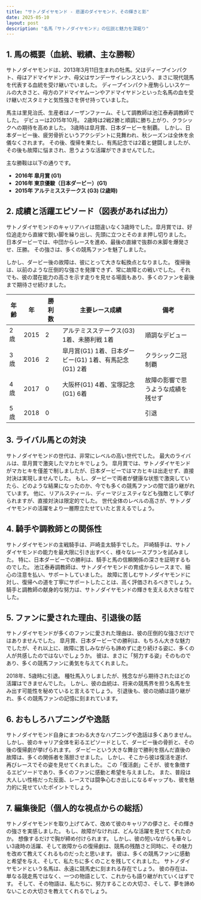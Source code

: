 ```yaml
---
title: "サトノダイヤモンド - 悲運のダイヤモンド、その輝きと影"
date: 2025-05-10
layout: post
description: "名馬『サトノダイヤモンド』の伝説と魅力を深堀り"
---
```


## 1. 馬の概要（血統、戦績、主な勝鞍）

サトノダイヤモンドは、2013年3月11日生まれの牡馬。父はディープインパクト、母はアドマイヤドンナ、母父はサンデーサイレンスという、まさに現代競馬を代表する血統を受け継いでいました。  ディープインパクト産駒らしいスケールの大きさと、母方のアドマイヤムーンやアドマイヤドンといった名馬の血を受け継いだスタミナと気性強さを併せ持っていました。

馬主は里見治氏、生産者はノーザンファーム、そして調教師は池江泰寿調教師でした。  デビューは2015年10月。  2歳時は2戦2勝と順調に勝ち上がり、クラシックへの期待を高めました。  3歳時は皐月賞、日本ダービーを制覇。  しかし、日本ダービー後、疲労骨折というアクシデントに見舞われ、秋シーズンは全休を余儀なくされます。  その後、復帰を果たし、有馬記念では2着と健闘しましたが、その後も故障に悩まされ、思うような活躍ができませんでした。

主な勝鞍は以下の通りです。

* **2016年 皐月賞 (G1)**
* **2016年 東京優駿（日本ダービー）(G1)**
* **2015年 アルテミスステークス (G3) (2歳時)**


## 2. 成績と活躍エピソード（図表があれば出力）

サトノダイヤモンドのキャリアハイは間違いなく3歳時でした。皐月賞では、好位追走から直線で鋭い脚を繰り出し、先頭に立つとそのまま押し切りました。  日本ダービーでは、中団からレースを進め、最後の直線で抜群の末脚を爆発させ、圧勝。  その強さは、多くの競馬ファンを魅了しました。

しかし、ダービー後の故障は、彼にとって大きな転換点となりました。  復帰後は、以前のような圧倒的な強さを発揮できず、常に故障との戦いでした。  それでも、彼の潜在能力の高さを示す走りを見せる場面もあり、多くのファンを最後まで期待させ続けました。

| 年齢 | 年 | 勝利数 | 主要レース成績 | 備考 |
|---|---|---|---|---|
| 2歳 | 2015 | 2 | アルテミスステークス(G3) 1着、未勝利戦 1着 | 順調なデビュー |
| 3歳 | 2016 | 2 | 皐月賞(G1) 1着、日本ダービー(G1) 1着、有馬記念(G1) 2着 | クラシック二冠制覇 |
| 4歳 | 2017 | 0 | 大阪杯(G1) 4着、宝塚記念(G1) 6着 | 故障の影響で思うような成績を残せず |
| 5歳 | 2018 | 0 |  |  引退 |


## 3. ライバル馬との対決

サトノダイヤモンドの世代は、非常にレベルの高い世代でした。  最大のライバルは、皐月賞で激突したマカヒキでしょう。  皐月賞では、サトノダイヤモンドがマカヒキを僅差で制しましたが、日本ダービーではマカヒキは出走せず、直接対決は実現しませんでした。  もし、ダービーで両者が健康な状態で激突していたら、どのような結果になったのか、今でも多くの競馬ファンの間で語り継がれています。  他に、リアルスティール、ディーマジェスティなども強敵として挙げられますが、直接対決は限定的でした。  世代全体のレベルの高さが、サトノダイヤモンドの活躍をより一層際立たせていたと言えるでしょう。


## 4. 騎手や調教師との関係性

サトノダイヤモンドの主戦騎手は、戸崎圭太騎手でした。  戸崎騎手は、サトノダイヤモンドの能力を最大限に引き出すべく、様々なレースプランを試みました。  特に、日本ダービーでの勝利は、騎手と馬の信頼関係の深さを証明するものでした。  池江泰寿調教師は、サトノダイヤモンドの育成からレースまで、細心の注意を払い、サポートしていました。  故障に苦しむサトノダイヤモンドに対し、復帰への道を丁寧にサポートしたことは、高く評価されるべきでしょう。  騎手と調教師の献身的な努力は、サトノダイヤモンドの輝きを支える大きな柱でした。


## 5. ファンに愛された理由、引退後の話

サトノダイヤモンドが多くのファンに愛された理由は、彼の圧倒的な強さだけではありませんでした。  皐月賞、日本ダービーでの勝利は、もちろん大きな魅力でしたが、それ以上に、故障に苦しみながらも諦めずに走り続ける姿に、多くの人が共感したのではないでしょうか。  彼は、まさに「努力する姿」そのものであり、多くの競馬ファンに勇気を与えてくれました。

2018年、5歳時に引退。  種牡馬入りしましたが、残念ながら期待されたほどの活躍はできませんでした。  しかし、彼の血統は、将来の競馬界を担う名馬を生み出す可能性を秘めていると言えるでしょう。  引退後も、彼の功績は語り継がれ、多くの競馬ファンの記憶に刻まれています。


## 6. おもしろハプニングや逸話

サトノダイヤモンド自身にまつわる大きなハプニングや逸話は多くありません。  しかし、彼のキャリア全体を彩るエピソードとして、ダービー後の骨折と、その後の復帰劇が挙げられます。  ダービーという大きな舞台で勝利を掴んだ直後の故障は、多くの関係者を落胆させました。  しかし、そこから彼は復活を遂げ、再びレースでその姿を見せてくれました。  この「復活劇」こそが、彼を象徴するエピソードであり、多くのファンに感動と希望を与えました。  また、普段は大人しい性格だった反面、レースでは闘争心むき出しになるギャップも、彼を魅力的に見せていたポイントでしょう。


## 7. 編集後記（個人的な視点からの総括）

サトノダイヤモンドを取り上げてみて、改めて彼のキャリアの儚さと、その輝きの強さを実感しました。  もし、故障がなければ、どんな活躍を見せてくれたのか。  想像するだけで胸が締め付けられます。  しかし、彼の短いながらも華々しい3歳時の活躍、そして故障からの復帰劇は、競馬の残酷さと同時に、その魅力を改めて教えてくれるものだったと思います。  彼は、多くの競馬ファンに感動と希望を与え、そして、私たちに多くのことを残してくれました。  サトノダイヤモンドという名馬は、永遠に競馬史に刻まれる存在でしょう。  彼の存在は、単なる競走馬ではなく、一つの物語として、これからも語り継がれていくはずです。  そして、その物語は、私たちに、努力することの大切さ、そして、夢を諦めないことの大切さを教えてくれるでしょう。
